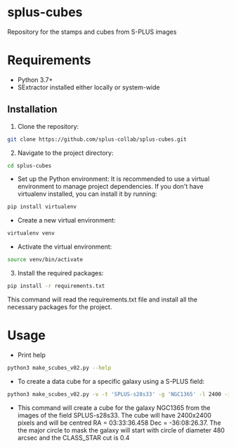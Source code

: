 # splus-cubes
Repository for the stamps and cubes from S-PLUS images

# Requirements

- Python 3.7+
- SExtractor installed either locally or system-wide

## Installation

1. Clone the repository:

```bash
git clone https://github.com/splus-collab/splus-cubes.git

```

2. Navigate to the project directory:

```bash
cd splus-cubes
```

- Set up the Python environment:
It is recommended to use a virtual environment to manage project dependencies.
If you don't have virtualenv installed, you can install it by running:


```bash
pip install virtualenv
```

- Create a new virtual environment:
```bash
virtualenv venv
```

- Activate the virtual environment:
```bash
source venv/bin/activate 
```

3. Install the required packages:
```bash
pip install -r requirements.txt
```
This command will read the requirements.txt file and install all the necessary packages for the project.

# Usage

- Print help

```bash
python3 make_scubes_v02.py --help
```

- To create a data cube for a specific galaxy using a S-PLUS field:

```bash
python3 make_scubes_v02.py -v -t 'SPLUS-s28s33' -g 'NGC1365' -l 2400 -i '03:33:36.458 -36:08:26.37' -a 480 -z 0.005476 -p 0.4
```

  - This command will create a cube for the galaxy NGC1365 from the images of the field SPLUS-s28s33. The cube will have 2400x2400 pixels and will be centred  RA = 03:33:36.458 Dec = -36:08:26.37.
    The the major circle to mask the galaxy will start with circle of diameter 480 arcsec and the CLASS_STAR cut is 0.4
